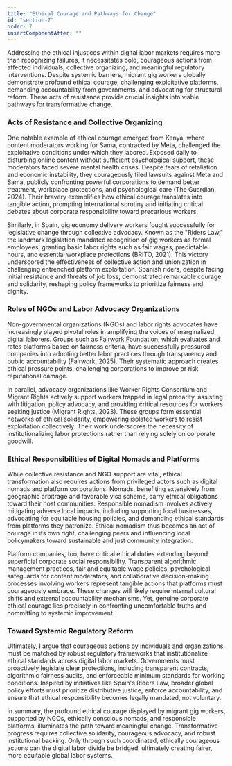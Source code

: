 ```yaml
---
title: "Ethical Courage and Pathways for Change"
id: "section-7"
order: 7
insertComponentAfter: ""
---
```



Addressing the ethical injustices within digital labor markets requires more than recognizing failures, it necessitates bold, courageous actions from affected individuals, collective organizing, and meaningful regulatory interventions. Despite systemic barriers, migrant gig workers globally demonstrate profound ethical courage, challenging exploitative platforms, demanding accountability from governments, and advocating for structural reform. These acts of resistance provide crucial insights into viable pathways for transformative change.

### Acts of Resistance and Collective Organizing

One notable example of ethical courage emerged from Kenya, where content moderators working for Sama, contracted by Meta, challenged the exploitative conditions under which they labored. Exposed daily to disturbing online content without sufficient psychological support, these moderators faced severe mental health crises. Despite fears of retaliation and economic instability, they courageously filed lawsuits against Meta and Sama, publicly confronting powerful corporations to demand better treatment, workplace protections, and psychological care (The Guardian, 2024). Their bravery exemplifies how ethical courage translates into tangible action, prompting international scrutiny and initiating critical debates about corporate responsibility toward precarious workers.

Similarly, in Spain, gig economy delivery workers fought successfully for legislative change through collective advocacy. Known as the "Riders Law," the landmark legislation mandated recognition of gig workers as formal employees, granting basic labor rights such as fair wages, predictable hours, and essential workplace protections (BRITO, 2021). This victory underscored the effectiveness of collective action and unionization in challenging entrenched platform exploitation. Spanish riders, despite facing initial resistance and threats of job loss, demonstrated remarkable courage and solidarity, reshaping policy frameworks to prioritize fairness and dignity.

### Roles of NGOs and Labor Advocacy Organizations

Non-governmental organizations (NGOs) and labor rights advocates have increasingly played pivotal roles in amplifying the voices of marginalized digital laborers. Groups such as [Fairwork Foundation](https://fair.work/en/fw/about/), which evaluates and rates platforms based on fairness criteria, have successfully pressured companies into adopting better labor practices through transparency and public accountability (Fairwork, 2025). Their systematic approach creates ethical pressure points, challenging corporations to improve or risk reputational damage.

In parallel, advocacy organizations like Worker Rights Consortium and Migrant Rights actively support workers trapped in legal precarity, assisting with litigation, policy advocacy, and providing critical resources for workers seeking justice (Migrant Rights, 2023). These groups form essential networks of ethical solidarity, empowering isolated workers to resist exploitation collectively. Their work underscores the necessity of institutionalizing labor protections rather than relying solely on corporate goodwill.

### Ethical Responsibilities of Digital Nomads and Platforms

While collective resistance and NGO support are vital, ethical transformation also requires actions from privileged actors such as digital nomads and platform corporations. Nomads, benefiting extensively from geographic arbitrage and favorable visa scheme, carry ethical obligations toward their host communities. Responsible nomadism involves actively mitigating adverse local impacts, including supporting local businesses, advocating for equitable housing policies, and demanding ethical standards from platforms they patronize. Ethical nomadism thus becomes an act of courage in its own right, challenging peers and influencing local policymakers toward sustainable and just community integration.

Platform companies, too, have critical ethical duties extending beyond superficial corporate social responsibility. Transparent algorithmic management practices, fair and equitable wage policies, psychological safeguards for content moderators, and collaborative decision-making processes involving workers represent tangible actions that platforms must courageously embrace. These changes will likely require internal cultural shifts and external accountability mechanisms. Yet, genuine corporate ethical courage lies precisely in confronting uncomfortable truths and committing to systemic improvement.

### Toward Systemic Regulatory Reform

Ultimately, I argue that courageous actions by individuals and organizations must be matched by robust regulatory frameworks that institutionalize ethical standards across digital labor markets. Governments must proactively legislate clear protections, including transparent contracts, algorithmic fairness audits, and enforceable minimum standards for working conditions. Inspired by initiatives like Spain's Riders Law, broader global policy efforts must prioritize distributive justice, enforce accountability, and ensure that ethical responsibility becomes legally mandated, not voluntary.

In summary, the profound ethical courage displayed by migrant gig workers, supported by NGOs, ethically conscious nomads, and responsible platforms, illuminates the path toward meaningful change. Transformative progress requires collective solidarity, courageous advocacy, and robust institutional backing. Only through such coordinated, ethically courageous actions can the digital labor divide be bridged, ultimately creating fairer, more equitable global labor systems.
